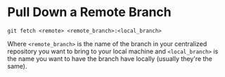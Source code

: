 # Pull Down a Remote Branch

`git fetch <remote> <remote_branch>:<local_branch>`

Where `<remote_branch>` is the name of the branch in your centralized repository you want to bring to your local machine and `<local_branch>` is the name you want to have the branch have locally (usually they're the same).